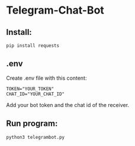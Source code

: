 # Telegram-Chat-Bot

## Install:

```
pip install requests
```

## .env
Create .env file with this content:
```
TOKEN="YOUR_TOKEN"
CHAT_ID="YOUR_CHAT_ID"
```

Add your bot token and the chat id of the receiver.


## Run program:
```
python3 telegrambot.py
```
